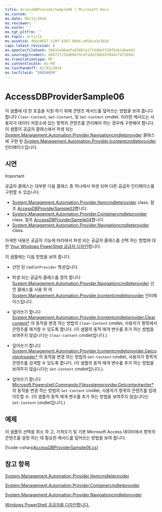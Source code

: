 ```yaml
---
title: AccessDBProviderSample06 | Microsoft Docs
ms.custom: ''
ms.date: 09/13/2016
ms.reviewer: ''
ms.suite: ''
ms.tgt_pltfrm: ''
ms.topic: article
ms.assetid: 46dc0657-110f-4367-8bb6-a95dca2c5016
caps.latest.revision: 8
ms.openlocfilehash: 59832ed8a4fad3b07a171946bff28fb3e1dbe442
ms.sourcegitcommit: b6871f21bd666f9cd71dd336bb3f844cf472b56c
ms.translationtype: MT
ms.contentlocale: ko-KR
ms.lasthandoff: 02/03/2019
ms.locfileid: "56854659"
---
```

# <a name="accessdbprovidersample06"></a>AccessDBProviderSample06

이 샘플에 대 한 호출을 지원 하기 위해 콘텐츠 메서드를 덮어쓰는 방법을 보여 줍니다 합니다 `Clear-Content`, `Get-Content`, 및 `Set-Content` cmdlet. 이러한 메서드는 사용자가 데이터 저장소에 있는 항목의 콘텐츠를 관리해야 하는 경우에 구현해야 합니다. 이 샘플의 공급자 클래스에서 파생 되는 [System.Management.Automation.Provider.Navigationcmdletprovider](/dotnet/api/System.Management.Automation.Provider.NavigationCmdletProvider) 클래스에 구현 된 [ System.Management.Automation.Provider.Icontentcmdletprovider](/dotnet/api/System.Management.Automation.Provider.IContentCmdletProvider) 인터페이스입니다.

## <a name="demonstrates"></a>시연

> [!IMPORTANT]
> 공급자 클래스는 대부분 다음 클래스 중 하나에서 파생 되며 다른 공급자 인터페이스를 구현할 수 있습니다.
>
> -   [System.Management.Automation.Provider.Itemcmdletprovider](/dotnet/api/System.Management.Automation.Provider.ItemCmdletProvider) class. 참조 [AccessDBProviderSample03](./accessdbprovidersample03.md)합니다.
> -   [System.Management.Automation.Provider.Containercmdletprovider](/dotnet/api/System.Management.Automation.Provider.ContainerCmdletProvider) class. 참조 [AccessDBProviderSample04](./accessdbprovidersample04.md)합니다.
> -   [System.Management.Automation.Provider.Navigationcmdletprovider](/dotnet/api/System.Management.Automation.Provider.NavigationCmdletProvider) class.
>
> 자세한 내용은 공급자 기능에 따라에서 파생 되는 공급자 클래스를 선택 하는 방법에 대 한 [Your Windows PowerShell 공급자 디자인](./provider-types.md)합니다.

이 샘플에는 다음 방법을 보여 줍니다.

- 선언 된 `CmdletProvider` 특성입니다.

- 파생 되는 공급자 클래스를 정의 합니다 [System.Management.Automation.Provider.Navigationcmdletprovider](/dotnet/api/System.Management.Automation.Provider.NavigationCmdletProvider) 선언 클래스를 사용 하 여 [ System.Management.Automation.Provider.Icontentcmdletprovider](/dotnet/api/System.Management.Automation.Provider.IContentCmdletProvider) 인터페이스입니다.

- 덮어쓰기 합니다 [System.Management.Automation.Provider.Icontentcmdletprovider.Clearcontent*](/dotnet/api/System.Management.Automation.Provider.IContentCmdletProvider.ClearContent) 의 동작을 변경 하는 방법의 `Clear-Content` cmdlet, 사용자가 항목에서 콘텐츠를 제거할 수 있도록 합니다. (이 샘플의 동적 매개 변수를 추가 하는 방법을 보여주지 않습니다는 `Clear-Content` cmdlet입니다.)

- 덮어쓰기 합니다 [System.Management.Automation.Provider.Icontentcmdletprovider.Getcontentreader*](/dotnet/api/System.Management.Automation.Provider.IContentCmdletProvider.GetContentReader) 의 동작을 변경 하는 방법의 `Get-Content` cmdlet, 사용자가 항목의 콘텐츠를 검색할 수 있도록 합니다. (이 샘플의 동적 매개 변수를 추가 하는 방법을 보여주지 않습니다는 `Get-Content` cmdlet입니다.).

- 덮어쓰기 합니다 [Microsoft.Powershell.Commands.Filesystemprovider.Getcontentwriter*](/dotnet/api/Microsoft.PowerShell.Commands.FileSystemProvider.GetContentWriter) 의 동작을 변경 하는 방법의 `Set-Content` cmdlet, 사용자가 항목의 콘텐츠를 업데이트할 수. (이 샘플의 동적 매개 변수를 추가 하는 방법을 보여주지 않습니다는 `Set-Content` cmdlet입니다.)

## <a name="example"></a>예제

이 샘플의 선택을 취소 하 고, 가져오기 및 기본 Microsoft Access 데이터에서 항목의 콘텐츠를 설정 하는 데 필요한 메서드를 덮어쓰는 방법을 보여 줍니다.

[!code-csharp[AccessDBProviderSample06.cs](../../powershell-sdk-samples/SDK-2.0/csharp/AccessDBProviderSample06/AccessDBProviderSample06.cs#L11-L2399 "AccessDBProviderSample06.cs")]

## <a name="see-also"></a>참고 항목

[System.Management.Automation.Provider.Itemcmdletprovider](/dotnet/api/System.Management.Automation.Provider.ItemCmdletProvider)

[System.Management.Automation.Provider.Containercmdletprovider](/dotnet/api/System.Management.Automation.Provider.ContainerCmdletProvider)

[System.Management.Automation.Provider.Navigationcmdletprovider](/dotnet/api/System.Management.Automation.Provider.NavigationCmdletProvider)

[Windows PowerShell 공급자를 디자인합니다.](./provider-types.md)